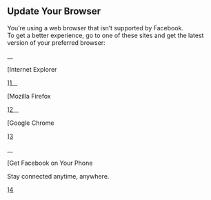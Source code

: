 ## Update Your Browser

You’re using a web browser that isn’t supported by Facebook.  
To get a better experience, go to one of these sites and get the latest version of your preferred browser:

__

[Internet Explorer

][1]__

[Mozilla Firefox

][2]__

[Google Chrome

][3]

__

[Get Facebook on Your Phone

Stay connected anytime, anywhere.

][4]

[1]: http://l.facebook.com/l.php?u=http://windows.microsoft.com/en-US/internet-explorer/downloads/ie&h=tAQHAhLu0&s=1
[2]: https://www.facebook.com/l.php?u=https://www.mozilla.org/firefox/new/?utm_source=facebook&utm_medium=referral&utm_campaign=unsupported-browser-notification&h=iAQGLuxVr&s=1
[3]: http://l.facebook.com/l.php?u=http://www.google.com/chrome/&h=hAQE0BxU8&s=1
[4]: /mobile
